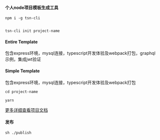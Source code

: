 
#### 个人node项目模板生成工具

    npm i -g tsn-cli


    tsn-cli init project-name


#### Entire Template

包含express环境，mysql连接，typescript开发体验及webpack打包，graphql示例，集成jwt验证

#### Simple Template

包含express环境，mysql连接，typescript开发体验及webpack打包


    cd project-name

    yarn


[更多详细查看项目文档](https://github.com/palxiao/typescript-node-template/blob/master/README.md)


#### 发布

    sh ./publish
    